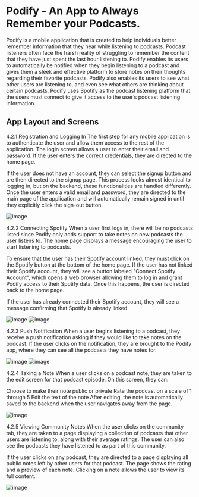 # Podify - An App to Always Remember your Podcasts.

Podify is a mobile application that is created to help individuals better remember
information that they hear while listening to podcasts. Podcast listeners often face the harsh
reality of struggling to remember the content that they have just spent the last hour listening to.
Podify enables its users to automatically be notified when they begin listening to a podcast and
gives them a sleek and effective platform to store notes on their thoughts regarding their favorite
podcasts. Podify also enables its users to see what other users are listening to, and even see what
others are thinking about certain podcasts. Podify uses Spotify as the podcast listening platform
that the users must connect to give it access to the user’s podcast listening information. 

##  App Layout and Screens

4.2.1 Registration and Logging In
The first step for any mobile application is to authenticate the user and allow them access to the rest of the application. The login screen allows a user to enter their email and password. If the user enters the correct credentials, they are directed to the home page.

If the user does not have an account, they can select the signup button and are then directed to the signup page. This process looks almost identical to logging in, but on the backend, these functionalities are handled differently. Once the user enters a valid email and password, they are directed to the main page of the application and will automatically remain signed in until they explicitly click the sign-out button.

![image](https://github.com/user-attachments/assets/f03dfaf2-fe29-4933-b45b-daca33a9b72f)

4.2.2 Connecting Spotify
When a user first logs in, there will be no podcasts listed since Podify only adds support to take notes on new podcasts the user listens to. The home page displays a message encouraging the user to start listening to podcasts.

To ensure that the user has their Spotify account linked, they must click on the Spotify button at the bottom of the home page. If the user has not linked their Spotify account, they will see a button labeled "Connect Spotify Account", which opens a web browser allowing them to log in and grant Podify access to their Spotify data. Once this happens, the user is directed back to the home page.

If the user has already connected their Spotify account, they will see a message confirming that Spotify is already linked.

![image](https://github.com/user-attachments/assets/2aedd742-fe45-4b74-8cee-e3e170dfe473)
![image](https://github.com/user-attachments/assets/09ce44ac-db20-4bfc-a77c-d052a035c55d)


4.2.3 Push Notification
When a user begins listening to a podcast, they receive a push notification asking if they would like to take notes on the podcast. If the user clicks on the notification, they are brought to the Podify app, where they can see all the podcasts they have notes for.

![image](https://github.com/user-attachments/assets/34fc56db-2cb6-4d12-81b8-071ba4456ebf)
![image](https://github.com/user-attachments/assets/a13905fd-031c-4554-b578-e6cb99bd9fb2)

4.2.4 Taking a Note
When a user clicks on a podcast note, they are taken to the edit screen for that podcast episode. On this screen, they can:

Choose to make their note public or private
Rate the podcast on a scale of 1 through 5
Edit the text of the note
After editing, the note is automatically saved to the backend when the user navigates away from the page.

![image](https://github.com/user-attachments/assets/f4c0b06b-c2e8-426a-836d-662dcbac7407)


4.2.5 Viewing Community Notes
When the user clicks on the community tab, they are taken to a page displaying a collection of podcasts that other users are listening to, along with their average ratings. The user can also see the podcasts they have listened to as part of this community.

If the user clicks on any podcast, they are directed to a page displaying all public notes left by other users for that podcast. The page shows the rating and a preview of each note. Clicking on a note allows the user to view its full content.

![image](https://github.com/user-attachments/assets/259cf468-af98-444b-ad5f-daf1900948bd)
